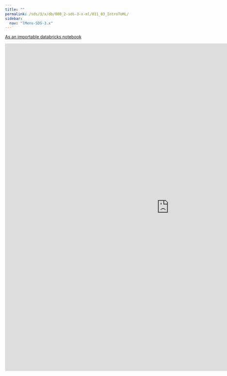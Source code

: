 ```yaml
---
title: ""
permalink: /sds/3/x/db/000_2-sds-3-x-ml/011_03_IntroToML/
sidebar:
  nav: "lMenu-SDS-3.x"
---
```


[As an importable databricks notebook](https://lamastex.github.io/scalable-data-science/sds/3/x/db/000_2-sds-3-x-ml/011_03_IntroToML.html)

<iframe src="https://lamastex.github.io/scalable-data-science/sds/3/x/db/000_2-sds-3-x-ml/011_03_IntroToML.html" width="1080" height="1080" frameborder="0"></iframe>

